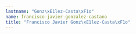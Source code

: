 ```yaml
---
lastname: "Gonz\xE1lez-Casta\xF1o"
name: francisco-javier-gonzalez-castano
title: "Francisco Javier Gonz\xE1lez-Casta\xF1o"
---
```

